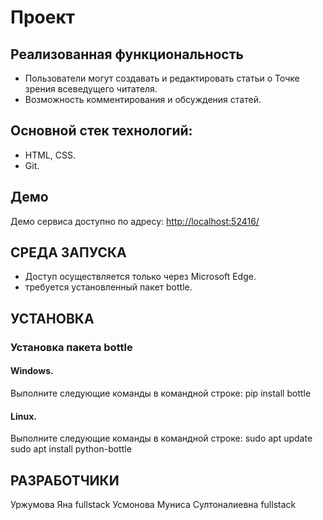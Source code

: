 # Проект

## Реализованная функциональность
- Пользователи могут создавать и редактировать статьи о Точке зрения всеведущего читателя.
- Возможность комментирования и обсуждения статей.

## Основной стек технологий:
- HTML, CSS.
- Git.

## Демо
Демо сервиса доступно по адресу: [http://localhost:52416/](http://localhost:52416/)

## СРЕДА ЗАПУСКА
- Доступ осуществляется только через Microsoft Edge.
- требуется установленный пакет bottle.

## УСТАНОВКА

### Установка пакета bottle
#### Windows.
Выполните следующие команды в командной строке:
pip install bottle

#### Linux.
Выполните следующие команды в командной строке:
sudo apt update
sudo apt install python-bottle

## РАЗРАБОТЧИКИ
Уржумова Яна fullstack
Усмонова Муниса Султоналиевна fullstack
